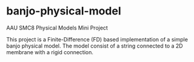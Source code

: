 # banjo-physical-model
AAU SMC8 Physical Models Mini Project 

This project is a Finite-Difference (FD) based implementation of a simple banjo physical model. The model consist of a string connected to a 2D membrane with a rigid connection. 
